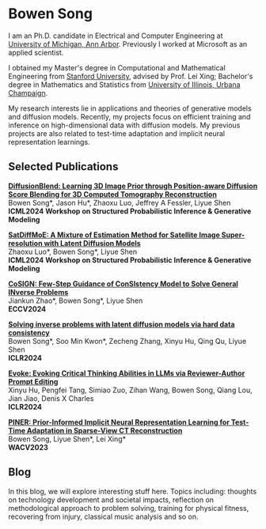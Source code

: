 # Bowen Song

I am an Ph.D. candidate in Electrical and Computer Engineering at [University of Michigan, Ann Arbor](https://www.umich.edu/). Previously I worked at Microsoft as an applied scientist.

I obtained my Master's degree in Computational and Mathematical Engineering from [Stanford University](https://www.stanford.edu/), advised by Prof. Lei Xing; Bachelor's degree in Mathematics and Statistics from [University of Illinois, Urbana Champaign](https://illinois.edu/). 

My research interests lie in applications and theories of generative models and diffusion models. Recently, my projects focus on efficient training and inference on high-dimensional data with diffusion models. My previous projects are also related to test-time adaptation and implicit neural representation learnings.


## Selected Publications


**[DiffusionBlend: Learning 3D Image Prior through Position-aware Diffusion Score Blending for 3D Computed Tomography Reconstruction](https://arxiv.org/pdf/2406.10211)**<br>
Bowen Song*, Jason Hu*, Zhaoxu Luo, Jeffrey A Fessler, Liyue Shen<br>
**ICML2024 Workshop on Structured Probabilistic Inference & Generative Modeling**


**[SatDiffMoE: A Mixture of Estimation Method for Satellite Image Super-resolution with Latent Diffusion Models](https://arxiv.org/pdf/2406.10225)**<br>
Zhaoxu Luo*, Bowen Song*, Liyue Shen<br>
**ICML2024 Workshop on Structured Probabilistic Inference & Generative Modeling**

**[CoSIGN: Few-Step Guidance of ConSIstency Model to Solve General INverse Problems](https://arxiv.org/pdf/2407.12676)**<br>
Jiankun Zhao*, Bowen Song*, Liyue Shen<br>
**ECCV2024**


**[Solving inverse problems with latent diffusion models via hard data consistency](https://openreview.net/forum?id=j8hdRqOUhN)**<br>
Bowen Song*, Soo Min Kwon*, Zecheng Zhang, Xinyu Hu, Qing Qu, Liyue Shen<br>
**ICLR2024**

**[Evoke: Evoking Critical Thinking Abilities in LLMs via Reviewer-Author Prompt Editing](https://openreview.net/forum?id=OXv0zQ1umU)**<br>
Xinyu Hu, Pengfei Tang, Simiao Zuo, Zihan Wang, Bowen Song, Qiang Lou, Jian Jiao, Denis X Charles<br>
**ICLR2024**

**[PINER: Prior-Informed Implicit Neural Representation Learning for Test-Time Adaptation in Sparse-View CT Reconstruction](https://openaccess.thecvf.com/content/WACV2023/papers/Song_PINER_Prior-Informed_Implicit_Neural_Representation_Learning_for_Test-Time_Adaptation_in_WACV_2023_paper.pdf)**<br>
Bowen Song, Liyue Shen*, Lei Xing*<br>
**WACV2023**




## Blog

In this blog, we will explore interesting stuff here. Topics including: thoughts on technology development and societal impacts, reflection on methodological approach to problem solving, training for physical fitness, recovering from injury, classical music analysis and so on.
